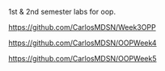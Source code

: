 1st & 2nd semester labs for oop.

https://github.com/CarlosMDSN/Week3OPP

https://github.com/CarlosMDSN/OOPWeek4

https://github.com/CarlosMDSN/OOPWeek5





